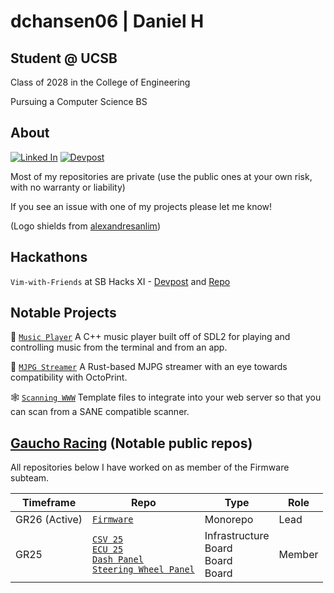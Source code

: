 # dchansen06 | Daniel H
## Student @ UCSB
Class of 2028 in the College of Engineering

Pursuing a Computer Science BS
## About
[![Linked In](https://img.shields.io/badge/LinkedIn-0077B5?style=for-the-badge&logo=linkedin&logoColor=white)](https://linkedin.com/in/daniel-hansen-cs)
[![Devpost](https://img.shields.io/badge/Devpost-003E54?style=for-the-badge&logo=Devpost&logoColor=white)](https://devpost.com/dchansen06)

Most of my repositories are private (use the public ones at your own risk, with no warranty or liability)

If you see an issue with one of my projects please let me know!

(Logo shields from [alexandresanlim](https://github.com/alexandresanlim/Badges4-README.md-Profile))
## Hackathons
`Vim-with-Friends` at SB Hacks XI - [Devpost](https://devpost.com/software/vim-with) and [Repo](https://github.com/dchansen06/vim-with-friends)

## Notable Projects
🚧 [`Music Player`](https://github.com/dchansen06/music-player) A C++ music player built off of SDL2 for playing and controlling music from the terminal and from an app.

🚧 [`MJPG Streamer`](https://github.com/dchansen06/mjpg-streamer) A Rust-based MJPG streamer with an eye towards compatibility with OctoPrint.

🕸️ [`Scanning WWW`](https://github.com/dchansen06/scanning-www) Template files to integrate into your web server so that you can scan from a SANE compatible scanner.

## [Gaucho Racing](https://gauchoracing.com) (Notable public repos)
All repositories below I have worked on as member of the Firmware subteam.

| Timeframe | Repo | Type | Role |
| --- | --- | --- | --- |
| GR26 (Active) | [`Firmware`](https://github.com/Gaucho-Racing/Firmware) | Monorepo | Lead
| GR25 | [`CSV 25`](https://github.com/Gaucho-Racing/CSV-25)<br/>[`ECU 25`](https://github.com/Gaucho-Racing/ECU-25)<br/>[`Dash Panel`](https://github.com/Gaucho-Racing/Dash-Panel-V2-25)<br/>[`Steering Wheel Panel`](https://github.com/Gaucho-Racing/Steering-V2-25) | Infrastructure<br/>Board<br/>Board<br/>Board | Member |
